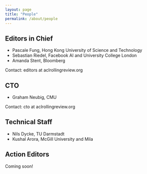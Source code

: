 ```yaml
---
layout: page
title: "People"
permalink: /about/people
---
```


## Editors in Chief

* Pascale Fung, Hong Kong University of Science and Technology
* Sebastian Riedel, Facebook AI and University College London
* Amanda Stent, Bloomberg

Contact: editors at aclrollingreview.org

## CTO

* Graham Neubig, CMU

Contact: cto at aclrollingreview.org

## Technical Staff

* Nils Dycke, TU Darmstadt
* Kushal Arora, McGill University and Mila

## Action Editors

Coming soon!
